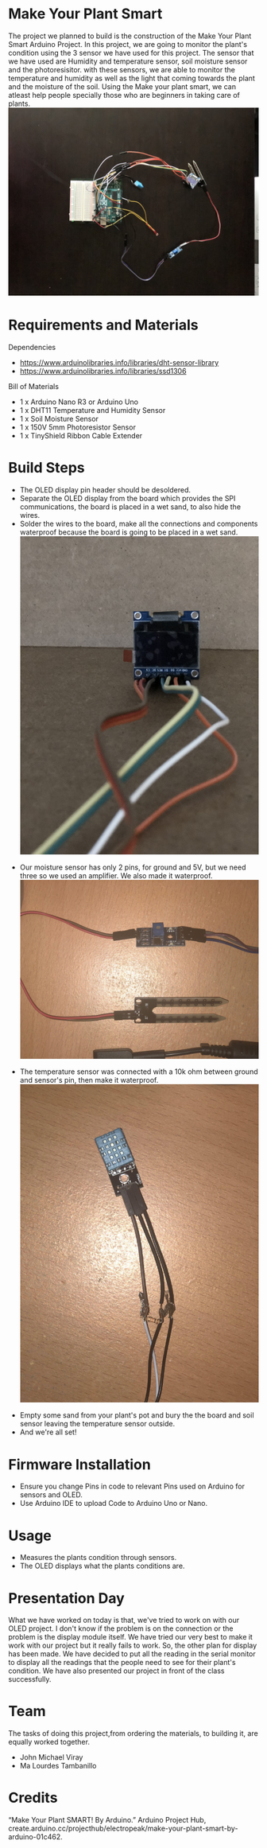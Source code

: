 Make Your Plant Smart
=========
The project we planned to build is the construction of the Make Your Plant Smart Arduino Project. In this project, we are going to monitor the plant's condition using the 3 sensor we have used for this project. The sensor that we have used are Humidity and temperature sensor, soil moisture sensor and the photoresisitor. with these sensors, we are able to monitor the temperature and humidity as well as the light that coming towards the plant and the moisture of the soil. Using the Make your plant smart, we can atleast help people specially those who are beginners in taking care of plants.
![alt text][pic1]

[pic1]: https://github.com/JMviray/CS207Repo/blob/master/imge/E0C56E03-CB5C-4D65-AB56-125FC032976E.jpeg


Requirements and Materials
=========
Dependencies
* https://www.arduinolibraries.info/libraries/dht-sensor-library
* https://www.arduinolibraries.info/libraries/ssd1306

Bill of Materials
* 1 x Arduino Nano R3 or Arduino Uno
* 1 x DHT11 Temperature and Humidity Sensor
* 1 x Soil Moisture Sensor
* 1 x 150V 5mm Photoresistor Sensor
* 1 x TinyShield Ribbon Cable Extender

Build Steps
========
* The OLED display pin header should be desoldered.
* Separate the OLED display from the board which provides the SPI communications, the board is placed in a wet sand, to also hide the wires.
*  Solder the wires to the board, make all the connections and components waterproof because the board is going to be placed in a wet sand.
![alt text][pic2]

[pic2]: https://github.com/JMviray/CS207Repo/blob/master/imge/3EF274E3-BBE3-4A17-96FB-7AF8FDFE360C.jpeg

* Our moisture sensor has only 2 pins, for ground and 5V, but we need three so we used an amplifier. We also made it waterproof.
![alt text][pic3]

[pic3]: https://github.com/JMviray/CS207Repo/blob/master/imge/48393081_2153541184960250_1916917786232225792_n.jpg

* The temperature sensor was connected with a 10k ohm between ground and sensor's pin, then make it waterproof.
![alt text][pic4]

[pic4]: https://github.com/JMviray/CS207Repo/blob/master/imge/48056236_2086813271568226_8072528020813905920_n.jpg

* Empty some sand from your plant's pot and bury the the board and soil sensor leaving the temperature sensor outside.
* And we're all set!

Firmware Installation
=========
* Ensure you change Pins in code to relevant Pins used on Arduino for sensors and OLED.
* Use Arduino IDE to upload Code to Arduino Uno or Nano.

Usage
========
* Measures the plants condition through sensors.
* The OLED displays what the plants conditions are.


Presentation Day
========
What we have worked on today is that, we've tried to work on with our OLED project. I don't know if the problem is on the connection or the problem is the display module itself. We have tried our very best to make it work with our project but it really fails to work. So, the other plan for display has been made. We have decided to put all the reading in the serial monitor to display all the readings that the people need to see for their plant's condition. We have also presented our project in front of the class successfully. 

Team
========
The tasks of doing this project,from ordering the materials, to building it, are equally worked together. 
* John Michael Viray
* Ma Lourdes Tambanillo

Credits
=======
“Make Your Plant SMART! By Arduino.” Arduino Project Hub,
create.arduino.cc/projecthub/electropeak/make-your-plant-smart-by-arduino-01c462.
